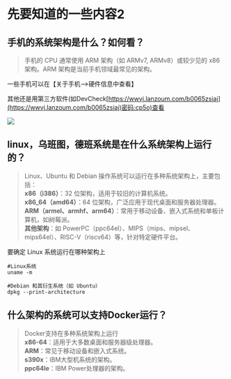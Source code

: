 
# 先要知道的一些内容2

## **手机的系统架构是什么？如何看？**

> 手机的 CPU 通常使用 ARM 架构（如 ARMv7, ARMv8）或较少见的 x86 架构。ARM 架构是当前手机领域最常见的架构。

一些手机可以在【关于手机-->硬件信息中查看】


其他还是用第三方软件(如DevCheck[https://wwvj.lanzoum.com/b0065zsiaj](https://wwvj.lanzoum.com/b0065zsiaj)密码:cp5o)查看

![](http://www.kdocs.cn/api/v3/office/copy/SU5MbE9PRlhxckFFcVB2dUljaWhIMVF5QW56ejlYWHphN3hjV2tQRTVrU0ZKMXZWbHdSYTU5TVd6R1VZSzNFOWorY24zcjVOLzBNdkp2TWcxTm5tY2RrTVMxWThxT1VyWlMwNEl1bHd6dk5aVUJoMEcwQlorZGFmZ2cwWUdzK3NlWXhtZE9paUk5RTJDSWFBSTlEazV2T3B2c0x2MTdjQTB1ZkFmOFN2QmJSMkgrcStkZmQ4VHZHd2tBbVB4UE1ZYnk0cVpHbzlKRForUWRYcWtRak16bWN1dUVldUtDK0ttZnAyRjEra2Q3MTdMNXdGamVzUGVnYnY5clVLQ294eGpNSkdpZlRsNmVnPQ==/attach/object/WCEPEVY7ABAGU?)

## **linux，乌班图，德班系统是在什么系统架构上运行的？**

> Linux、Ubuntu 和 Debian 操作系统可以运行在多种系统架构上，主要包括：  
> **x86（i386）**：32 位架构，适用于较旧的计算机系统。  
> **x86_64（amd64）**：64 位架构，广泛应用于现代桌面和服务器处理器。  
> **ARM（armel、armhf、arm64）**：常用于移动设备、嵌入式系统和单板计算机，如树莓派。  
> **其他架构**：如 PowerPC（ppc64el）、MIPS（mips、mipsel、mips64el）、RISC-V（riscv64）等，针对特定硬件平台。

要确定 Linux 系统运行在哪种架构上

```
#Linux系统
uname -m

#Debian 和其衍生系统（如 Ubuntu）
dpkg --print-architecture
```

## **什么架构的系统可以支持Docker运行？**

> Docker支持在多种系统架构上运行  
> **x86-64**：适用于大多数桌面和服务器级处理器。  
> **ARM**：常见于移动设备和嵌入式系统。  
> **s390x**：IBM大型机系统的架构。  
> **ppc64le**：IBM Power处理器的架构。
<!--stackedit_data:
eyJoaXN0b3J5IjpbMTQwMTY5NDE5Nl19
-->
